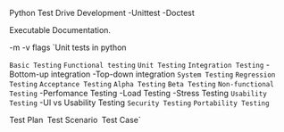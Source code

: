 Python Test Drive Development
 -Unittest -Doctest

Executable Documentation.

-m -v flags
`Unit tests in python

`Basic Testing`
`Functional testing`
`Unit Testing`
`Integration Testing`
    -Bottom-up integration
    -Top-down integration
`System Testing`
`Regression Testing`
`Acceptance Testing`
`Alpha Testing`
`Beta Testing`
`Non-functional Testing`
    -Perfomance Testing
    -Load Testing
    -Stress Testing
`Usability Testing`
    -UI vs Usability Testing
`Security Testing`
`Portability Testing`

Test Plan`
`Test Scenario`
`Test Case`

